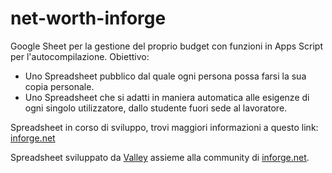 # net-worth-inforge

Google Sheet per la gestione del proprio budget con funzioni in Apps Script per l'autocompilazione.
Obiettivo:
- Uno Spreadsheet pubblico dal quale ogni persona possa farsi la sua copia personale.
- Uno Spreadsheet che si adatti in maniera automatica alle esigenze di ogni singolo utilizzatore, dallo studente fuori sede al lavoratore.

Spreadsheet in corso di sviluppo, trovi maggiori informazioni a questo link: <a href="https://www.inforge.net/forum/threads/budgeting-spreadsheet-per-il-monitoraggio-del-proprio-patrimonio.611908/">inforge.net</a>

Spreadsheet sviluppato da <a href="https://www.inforge.net/forum/members/valley.141977/">Valley</a> assieme alla community di <a href="https://www.inforge.net/">inforge.net</a>.
